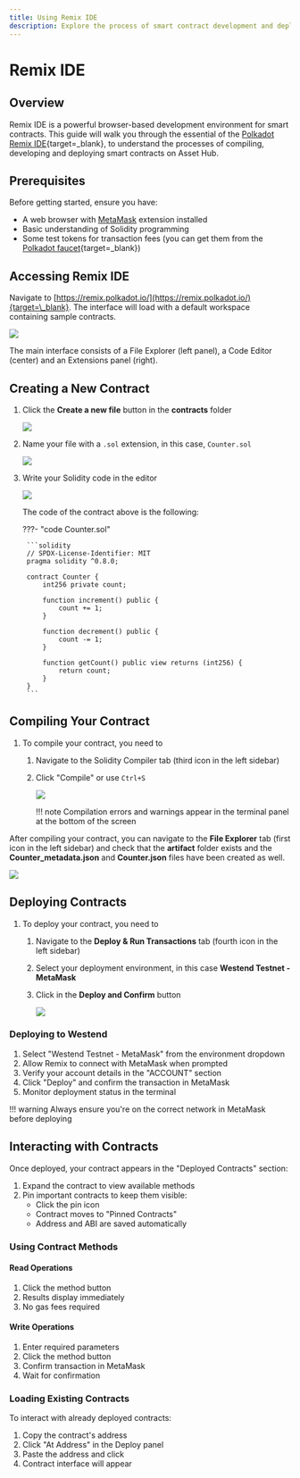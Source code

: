 ```yaml
---
title: Using Remix IDE
description: Explore the process of smart contract development and deployment on Asset Hub using Remix IDE, a visual IDE for blockchain developers.
---
```


# Remix IDE

## Overview

Remix IDE is a powerful browser-based development environment for smart contracts. This guide will walk you through the essential of the [Polkadot Remix IDE](https://remix.polkadot.io/){target=\_blank}, to understand the processes of compiling, developing and deploying smart contracts on Asset Hub.

## Prerequisites

Before getting started, ensure you have:

- A web browser with [MetaMask](https://metamask.io/) extension installed
- Basic understanding of Solidity programming
- Some test tokens for transaction fees (you can get them from the [Polkadot faucet](https://faucet.polkadot.io/){target=\_blank})

## Accessing Remix IDE

Navigate to [https://remix.polkadot.io/](https://remix.polkadot.io/){target=\_blank}. The interface will load with a default workspace containing sample contracts.

![](/images/develop/smart-contracts/evm-toolkit/dev-environments/remix/remix-1.webp)

The main interface consists of a File Explorer (left panel), a Code Editor (center) and an Extensions panel (right).

## Creating a New Contract

1. Click the **Create a new file** button in the **contracts** folder

    ![](/images/develop/smart-contracts/evm-toolkit/dev-environments/remix/remix-2.webp)

2. Name your file with a `.sol` extension, in this case, `Counter.sol`

    ![](/images/develop/smart-contracts/evm-toolkit/dev-environments/remix/remix-3.webp)

3. Write your Solidity code in the editor

    ![](/images/develop/smart-contracts/evm-toolkit/dev-environments/remix/remix-4.webp)

    The code of the contract above is the following:

    ???- "code Counter.sol"
        
        ```solidity
        // SPDX-License-Identifier: MIT
        pragma solidity ^0.8.0;

        contract Counter {
            int256 private count;

            function increment() public {
                count += 1;
            }

            function decrement() public {
                count -= 1;
            }

            function getCount() public view returns (int256) {
                return count;
            }
        }
        ```

## Compiling Your Contract

1. To compile your contract, you need to

    1. Navigate to the Solidity Compiler tab (third icon in the left sidebar)
    2. Click "Compile" or use `Ctrl+S`

        ![](/images/develop/smart-contracts/evm-toolkit/dev-environments/remix/remix-5.webp)
    
        !!! note
            Compilation errors and warnings appear in the terminal panel at the bottom of the screen

After compiling your contract, you can navigate to the **File Explorer** tab (first icon in the left sidebar) and check that the **artifact** folder exists and the **Counter_metadata.json** and **Counter.json** files have been created as well.

![](/images/develop/smart-contracts/evm-toolkit/dev-environments/remix/remix-6.webp)

## Deploying Contracts

1. To deploy your contract, you need to

    1. Navigate to the **Deploy & Run Transactions** tab (fourth icon in the left sidebar)
    2. Select your deployment environment, in this case **Westend Testnet - MetaMask**
    3. Click in the **Deploy and Confirm** button

        ![](/images/develop/smart-contracts/evm-toolkit/dev-environments/remix/remix-7.webp)


### Deploying to Westend

1. Select "Westend Testnet - MetaMask" from the environment dropdown
2. Allow Remix to connect with MetaMask when prompted
3. Verify your account details in the "ACCOUNT" section
4. Click "Deploy" and confirm the transaction in MetaMask
5. Monitor deployment status in the terminal

!!! warning
    Always ensure you're on the correct network in MetaMask before deploying

## Interacting with Contracts


Once deployed, your contract appears in the "Deployed Contracts" section:

1. Expand the contract to view available methods
2. Pin important contracts to keep them visible:
    * Click the pin icon
    * Contract moves to "Pinned Contracts"
    * Address and ABI are saved automatically

### Using Contract Methods

#### Read Operations

1. Click the method button
2. Results display immediately
3. No gas fees required

#### Write Operations

1. Enter required parameters
2. Click the method button
3. Confirm transaction in MetaMask
4. Wait for confirmation

### Loading Existing Contracts

To interact with already deployed contracts:

1. Copy the contract's address
2. Click "At Address" in the Deploy panel
3. Paste the address and click
4. Contract interface will appear

